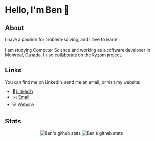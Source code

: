 # Hello, I'm Ben 👋

## About
I have a passion for problem-solving, and I love to learn!<br><br>I am studying Computer Science and working as a software developer in Montreal, Canada. I also collaborate on the [Ryzom](https://gitlab.com/ryzom) project. 
 
 ## Links
You can find me on LinkedIn, send me an email, or visit my website:
* 👔 [LinkedIn](https://www.linkedin.com/in/ben-saine)
* ✉️ [Email](mailto:bensaine09@gmail.com)
* 💻 [Website](https://bensaine.com)

## Stats
<div align="center">
  <img align="top" src="https://github-readme-stats.vercel.app/api?username=bensaine&count_private=true&theme=github_dark&show_icons=true&hide_rank=true" alt="Ben's github stats" style="max-width:100%;">
<img align="top" src="https://github-readme-stats.vercel.app/api/top-langs/?username=bensaine&layout=compact&theme=github_dark" alt="Ben's github stats" style="max-width:100%;">
 </div>
